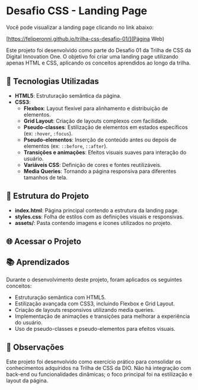 # Desafio CSS - Landing Page

Você pode visualizar a landing page clicando no link abaixo:

[https://feliperonni.github.io/trilha-css-desafio-01/](Página Web)

Este projeto foi desenvolvido como parte do Desafio 01 da Trilha de CSS da Digital Innovation One. O objetivo foi criar uma landing page utilizando apenas HTML e CSS, aplicando os conceitos aprendidos ao longo da trilha.

## 🔧 Tecnologias Utilizadas

- **HTML5**: Estruturação semântica da página.
- **CSS3**:
  - **Flexbox**: Layout flexível para alinhamento e distribuição de elementos.
  - **Grid Layout**: Criação de layouts complexos com facilidade.
  - **Pseudo-classes**: Estilização de elementos em estados específicos (ex: `:hover`, `:focus`).
  - **Pseudo-elementos**: Inserção de conteúdo antes ou depois de elementos (ex: `::before`, `::after`).
  - **Transições e animações**: Efeitos visuais suaves para interação do usuário.
  - **Variáveis CSS**: Definição de cores e fontes reutilizáveis.
  - **Media Queries**: Tornando a página responsiva para diferentes tamanhos de tela.

## 📄 Estrutura do Projeto

- **index.html**: Página principal contendo a estrutura da landing page.
- **styles.css**: Folha de estilos com as definições visuais e responsivas.
- **assets/**: Pasta contendo imagens e ícones utilizados no projeto.

## 🌐 Acessar o Projeto

## 📚 Aprendizados

Durante o desenvolvimento deste projeto, foram aplicados os seguintes conceitos:

- Estruturação semântica com HTML5.
- Estilização avançada com CSS3, incluindo Flexbox e Grid Layout.
- Criação de layouts responsivos utilizando media queries.
- Implementação de animações e transições para melhorar a experiência do usuário.
- Uso de pseudo-classes e pseudo-elementos para efeitos visuais.

## 📌 Observações

Este projeto foi desenvolvido como exercício prático para consolidar os conhecimentos adquiridos na Trilha de CSS da DIO. Não há integração com back-end ou funcionalidades dinâmicas; o foco principal foi na estilização e layout da página.
